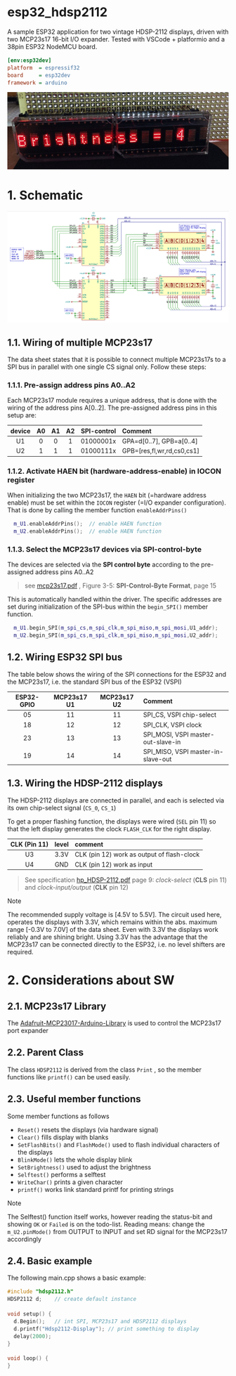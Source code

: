 # esp32_hdsp2112
A sample ESP32 application for two vintage HDSP-2112 displays, driven with two MCP23s17 16-bit I/O expander.
Tested with VSCode + platformio and a 38pin ESP32 NodeMCU board.

```ini
[env:esp32dev]
platform  = espressif32
board     = esp32dev
framework = arduino
```

![hdsp2112_display](doc/hdsp2112_brightness.jpg) 


# 1. Schematic

![schematic](doc/mcp23s17__hdsp2112.png)

## 1.1. Wiring of multiple MCP23s17 
The data sheet states that it is possible to connect multiple MCP23s17s to a SPI bus in parallel with one single CS signal only. Follow these steps:
### 1.1.1. Pre-assign address pins A0..A2
Each MCP23s17 module requires a unique address, that is done with the wiring of the address pins A[0..2]. The pre-assigned address pins in this setup are:

| device | A0 | A1 | A2 | SPI-control | Comment                    |
|:------:|:--:|:--:|:--:|:-----------:|:---------------------------|
| U1     |  0 |  0 |  1 | 01000001x   | GPA=d[0..7], GPB=a[0..4]   |
| U2     |  1 |  1 |  1 | 01000111x   | GPB=[res,fl,wr,rd,cs0,cs1] |


### 1.1.2. Activate HAEN bit (hardware-address-enable) in IOCON register
When initializing the two MCP23s17, the `HAEN` bit (=hardware address enable) must be set within the `IOCON` register (=I/O expander configuration). That is done by calling the member function `enableAddrPins()`
```cpp
  m_U1.enableAddrPins();  // enable HAEN function
  m_U2.enableAddrPins();  // enable HAEN function
```
### 1.1.3. Select the MCP23s17 devices via SPI-control-byte
The devices are selected via the **SPI control byte**  according to the pre-assigned address pins A0..A2

> see [mcp23s17.pdf](doc/mcp23s17.pdf) , Figure 3-5: **SPI-Control-Byte Format**, page 15 

This is automatically handled within the driver. The specific addresses are set during initialization of the SPI-bus within the `begin_SPI()` member function.

```cpp  
  m_U1.begin_SPI(m_spi_cs,m_spi_clk,m_spi_miso,m_spi_mosi,U1_addr);
  m_U2.begin_SPI(m_spi_cs,m_spi_clk,m_spi_miso,m_spi_mosi,U2_addr);
```

## 1.2. Wiring ESP32 SPI bus

The table below shows the wiring of the SPI connections for the ESP32 and the MCP23s17, i.e. the standard SPI bus of the ESP32 (VSPI) 

| ESP32-GPIO | MCP23s17 U1 | MCP23s17 U2 | Comment                       |
|:----------:|:-----------:|:-----------:|:------------------------------|
| 05         | 11          | 11          | SPI_CS,  VSPI chip-select          |
| 18         | 12          | 12          | SPI_CLK, VSPI clock                |
| 23         | 13          | 13          | SPI_MOSI, VSPI master-out-slave-in |
| 19         | 14          | 14          | SPI_MISO, VSPI master-in-slave-out |


## 1.3. Wiring the HDSP-2112 displays
The HDSP-2112 displays are connected in parallel, and each is selected via its own chip-select signal (`CS_0`, `CS_1`)

To get a proper flashing function, the displays were wired (`SEL` pin 11) so that the left display generates the clock `FLASH_CLK` for the right display. 

| CLK (Pin 11) | level | comment |
|:-:|:----:|:---|
| U3| 3.3V |CLK (pin 12) work as output of flash-clock |
| U4| GND  | CLK (pin 12) work as input 

>See specification [hp_HDSP-2112.pdf](doc/hp_HDSP-2112.pdf) page 9:  *clock-select* (**CLS** pin 11) and *clock-input/output* (**CLK**  pin 12) 


> [!NOTE]
> The recommended supply voltage is [4.5V to 5.5V]. The circuit used here, operates the displays with 3.3V, which remains within the abs. maximum range [-0.3V to 7.0V] of the data sheet. Even with 3.3V the displays work reliably and are shining bright. Using 3.3V has the advantage that the MCP23s17 can be connected directly to the ESP32, i.e. no level shifters are required.



# 2. Considerations about SW
## 2.1. MCP23s17 Library
The [Adafruit-MCP23017-Arduino-Library](https://github.com/adafruit/Adafruit-MCP23017-Arduino-Library) is used to control the MCP23s17 port expander

## 2.2. Parent Class
The class `HDSP2112` is derived from the class `Print` , so the member functions like `printf()` can be used easily. 

## 2.3. Useful member functions
Some member functions as follows
 - `Reset()` resets the displays (via hardware signal)
 - `Clear()` fills display with blanks
 -  `SetFlashBits()` and `FlashMode()` used to flash individual characters of the displays
 - `BlinkMode()` lets the whole display blink
 - `SetBrightness()` used to adjust the brightness
 - `Selftest()` performs a selftest 
 - `WriteChar()` prints a given character
 - `printf()` works link standard printf for printing strings
  
   
> [!NOTE]
>The Selftest() function itself works, however reading the status-bit and showing `OK` or `Failed` is on the 
todo-list. Reading means: change the `m_U2.pinMode()` from OUTPUT to INPUT and set RD signal for the MCP23s17 accordingly

## 2.4. Basic example
The following main.cpp shows a basic example:

```cpp
#include "hdsp2112.h"
HDSP2112 d;    // create default instance

void setup() {
  d.Begin();   // int SPI, MCP23s17 and HDSP2112 displays
  d.printf("Hdsp2112-Display"); // print something to display
  delay(2000);
}

void loop() {
}

```
